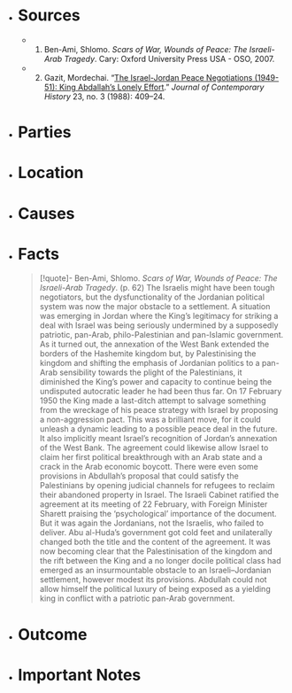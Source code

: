 - # Sources
  - 1. Ben-Ami, Shlomo. *Scars of War, Wounds of Peace: The Israeli-Arab Tragedy*. Cary: Oxford University Press USA - OSO, 2007.
  - 2. Gazit, Mordechai. “[The Israel-Jordan Peace Negotiations (1949-51): King Abdallah’s Lonely Effort](http://www.jstor.org/stable/260690).” *Journal of Contemporary History* 23, no. 3 (1988): 409–24.
- # Parties
- # Location
- # Causes
- # Facts
  >[!quote]- Ben-Ami, Shlomo. *Scars of War, Wounds of Peace: The Israeli-Arab Tragedy*. (p. 62)
  >The Israelis might have been tough negotiators, but the dysfunctionality of the Jordanian political system was now the major obstacle to a settlement. A situation was emerging in Jordan where the King’s legitimacy for striking a deal with Israel was being seriously undermined by a supposedly patriotic, pan-Arab, philo-Palestinian and pan-Islamic government. As it turned out, the annexation of the West Bank extended the borders of the Hashemite kingdom but, by Palestinising the kingdom and shifting the emphasis of Jordanian politics to a pan-Arab sensibility towards the plight of the Palestinians, it diminished the King’s power and capacity to continue being the undisputed autocratic leader he had been thus far. On 17 February 1950 the King made a last-ditch attempt to salvage something from the wreckage of his peace strategy with Israel by proposing a non-aggression pact. This was a brilliant move, for it could unleash a dynamic leading to a possible peace deal in the future. It also implicitly meant Israel’s recognition of Jordan’s annexation of the West Bank. The agreement could likewise allow Israel to claim her first political breakthrough with an Arab state and a crack in the Arab economic boycott. There were even some provisions in Abdullah’s proposal that could satisfy the Palestinians by opening judicial channels for refugees to reclaim their abandoned property in Israel. The Israeli Cabinet ratified the agreement at its meeting of 22 February, with Foreign Minister Sharett praising the ‘psychological’ importance of the document. But it was again the Jordanians, not the Israelis, who failed to deliver. Abu al-Huda’s government got cold feet and unilaterally changed both the title and the content of the agreement. It was now becoming clear that the Palestinisation of the kingdom and the rift between the King and a no longer docile political class had emerged as an insurmountable obstacle to an Israeli–Jordanian settlement, however modest its provisions. Abdullah could not allow himself the political luxury of being exposed as a yielding king in conflict with a patriotic pan-Arab government.
- # Outcome
- # Important Notes
#